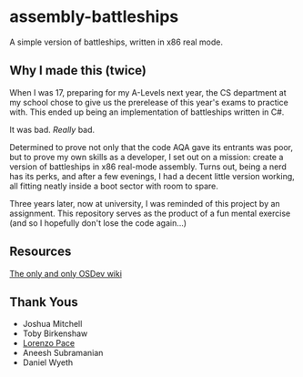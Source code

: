 # assembly-battleships
A simple version of battleships, written in x86 real mode.

## Why I made this (twice)
When I was 17, preparing for my A-Levels next year, the CS department at my school chose to give us the prerelease of this year's exams to practice with. This ended up being an implementation of battleships written in C#.

It was bad. *Really* bad.

Determined to prove not only that the code AQA gave its entrants was poor, but to prove my own skills as a developer, I set out on a mission: create a version of battleships in x86 real-mode assembly. Turns out, being a nerd has its perks, and after a few evenings, I had a decent little version working, all fitting neatly inside a boot sector with room to spare.

Three years later, now at university, I was reminded of this project by an assignment. This repository serves as the product of a fun mental exercise (and so I hopefully don't lose the code again...)

## Resources
[The only and only OSDev wiki](https://wiki.osdev.org/Real_Mode)

## Thank Yous
- Joshua Mitchell
- Toby Birkenshaw
- [Lorenzo Pace](https://mell-o-tron.github.io/)
- Aneesh Subramanian
- Daniel Wyeth
